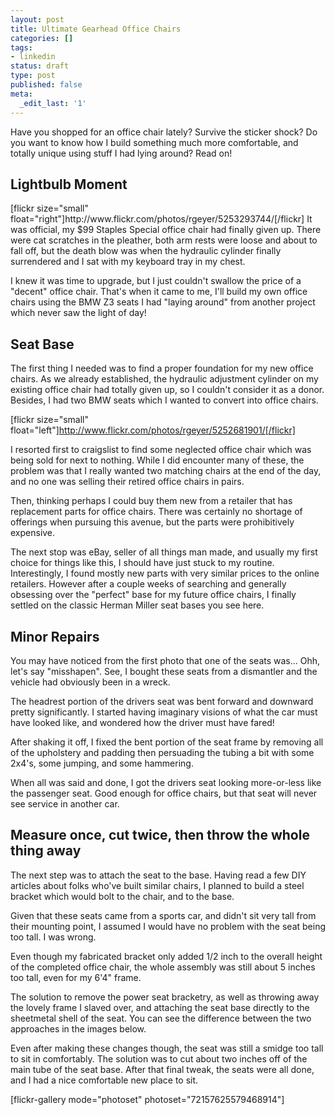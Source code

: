 ```yaml
---
layout: post
title: Ultimate Gearhead Office Chairs
categories: []
tags:
- linkedin
status: draft
type: post
published: false
meta:
  _edit_last: '1'
---
```

Have you shopped for an office chair lately? Survive the sticker shock?  Do you want to know how I build something much more comfortable, and totally unique using stuff I had lying around?  Read on!
<!--more-->

<h2>Lightbulb Moment</h2>
[flickr size="small" float="right"]http://www.flickr.com/photos/rgeyer/5253293744/[/flickr]
It was official, my $99 Staples Special office chair had finally given up.  There were cat scratches in the pleather, both arm rests were loose and about to fall off, but the death blow was when the hydraulic cylinder finally surrendered and I sat with my keyboard tray in my chest.

I knew it was time to upgrade, but I just couldn't swallow the price of a "decent" office chair.  That's when it came to me, I'll build my own office chairs using the BMW Z3 seats I had "laying around" from another project which never saw the light of day!

<h2>Seat Base</h2>
The first thing I needed was to find a proper foundation for my new office chairs.  As we already established, the hydraulic adjustment cylinder on my existing office chair had totally given up, so I couldn't consider it as a donor.  Besides, I had two BMW seats which I wanted to convert into office chairs.

[flickr size="small" float="left"]http://www.flickr.com/photos/rgeyer/5252681901/[/flickr]

I resorted first to craigslist to find some neglected office chair which was being sold for next to nothing.  While I did encounter many of these, the problem was that I really wanted two matching chairs at the end of the day, and no one was selling their retired office chairs in pairs.

Then, thinking perhaps I could buy them new from a retailer that has replacement parts for office chairs.  There was certainly no shortage of offerings when pursuing this avenue, but the parts were prohibitively expensive.

The next stop was eBay, seller of all things man made, and usually my first choice for things like this, I should have just stuck to my routine.  Interestingly, I found mostly new parts with very similar prices to the online retailers.  However after a couple weeks of searching and generally obsessing over the "perfect" base for my future office chairs, I finally settled on the classic Herman Miller seat bases you see here.

<h2>Minor Repairs</h2>
You may have noticed from the first photo that one of the seats was... Ohh, let's say "misshapen".  See, I bought these seats from a dismantler and the vehicle had obviously been in a wreck.

The headrest portion of the drivers seat was bent forward and downward pretty significantly.  I started having imaginary visions of what the car must have looked like, and wondered how the driver must have fared!

After shaking it off, I fixed the bent portion of the seat frame by removing all of the upholstery and padding then persuading the tubing a bit with some 2x4's, some jumping, and some hammering.

When all was said and done, I got the drivers seat looking more-or-less like the passenger seat.  Good enough for office chairs, but that seat will never see service in another car.

<h2>Measure once, cut twice, then throw the whole thing away</h2>
The next step was to attach the seat to the base.  Having read a few DIY articles about folks who've built similar chairs, I planned to build a steel bracket which would bolt to the chair, and to the base.

Given that these seats came from a sports car, and didn't sit very tall from their mounting point, I assumed I would have no problem with the seat being too tall.  I was wrong.

Even though my fabricated bracket only added 1/2 inch to the overall height of the completed office chair, the whole assembly was still about 5 inches too tall, even for my 6'4" frame.

The solution to remove the power seat bracketry, as well as throwing away the lovely frame I slaved over, and attaching the seat base directly to the sheetmetal shell of the seat.  You can see the difference between the two approaches in the images below.

Even after making these changes though, the seat was still a smidge too tall to sit in comfortably.  The solution was to cut about two inches off of the main tube of the seat base.  After that final tweak, the seats were all done, and I had a nice comfortable new place to sit.

[flickr-gallery mode="photoset" photoset="72157625579468914"]
